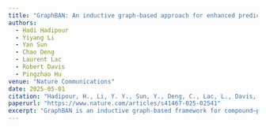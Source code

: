 ```yaml
---
title: "GraphBAN: An inductive graph-based approach for enhanced prediction of compound-protein interactions"
authors:
  - Hadi Hadipour
  - Yiyang Li
  - Yan Sun
  - Chao Deng
  - Laurent Lac
  - Robert Davis
  - Pingzhao Hu
venue: "Nature Communications"
date: 2025-05-01
citation: "Hadipour, H., Li, Y. Y., Sun, Y., Deng, C., Lac, L., Davis, R., ... & Hu, P. (2025). *GraphBAN: An inductive graph-based approach for enhanced prediction of compound–protein interactions*. Nature Communications, 16(1), 2541."
paperurl: "https://www.nature.com/articles/s41467-025-02541"
excerpt: "GraphBAN is an inductive graph-based framework for compound–protein interaction prediction, combining scalability and interpretability."
---
```

